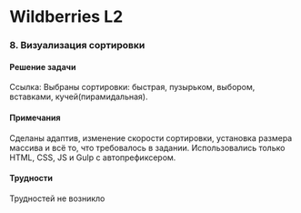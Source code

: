 # Wildberries L2

### 8. Визуализация сортировки

#### Решение задачи

Ссылка:
Выбраны сортировки: быстрая, пузырьком, выбором, вставками, кучей(пирамидальная).

#### Примечания

Сделаны адаптив, изменение скорости сортировки, установка размера массива и всё то, что требовалось в задании.
Использовались только HTML, CSS, JS и Gulp с автопрефиксером.

#### Трудности

Трудностей не возникло
